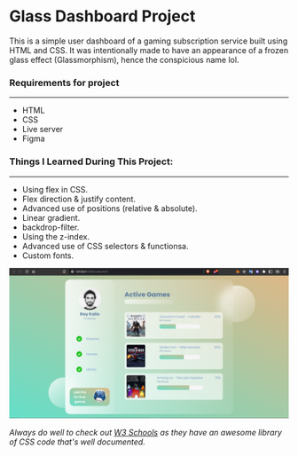 # Glass Dashboard Project 
This is a simple user dashboard of a gaming subscription service built using HTML and CSS.
It was intentionally made to have an appearance of a frozen glass effect (Glassmorphism), hence the conspicious name lol.

### Requirements for project
---
- HTML
- CSS
- Live server
- Figma

### Things I Learned During This Project:
---
- Using flex in CSS.
- Flex direction & justify content.
- Advanced use of positions (relative & absolute).
- Linear gradient.
- backdrop-filter.
- Using the z-index.
- Advanced use of CSS selectors & functionsa.
- Custom fonts.

![Dashboard Image](./Glasswebsite.png "Glass website Dashboard")

*Always do well to check out [W3 Schools](https://www.w3schools.com/css/default.asp) as they have an awesome library of CSS code that's well documented.*
